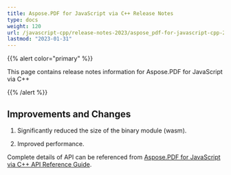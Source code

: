 ```yaml
---
title: Aspose.PDF for JavaScript via C++ Release Notes
type: docs
weight: 120
url: /javascript-cpp/release-notes-2023/aspose_pdf-for-javascript-cpp-23-1-release-notes/
lastmod: "2023-01-31"
---
```


{{% alert color="primary" %}}

This page contains release notes information for Aspose.PDF for JavaScript via C++

{{% /alert %}}

## Improvements and Changes

1. Significantly reduced the size of the binary module (wasm).

1. Improved performance.

Complete details of API can be referenced from [Aspose.PDF for JavaScript via C++ API Reference Guide](https://reference.aspose.com/pdf/javascript-cpp/).
